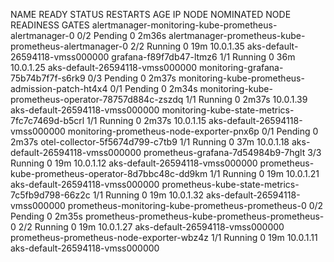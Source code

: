 NAME                                                     READY   STATUS    RESTARTS   AGE     IP          NODE                              NOMINATED NODE   READINESS GATES
alertmanager-monitoring-kube-prometheus-alertmanager-0   0/2     Pending   0          2m36s   <none>      <none>                            <none>           <none>
alertmanager-prometheus-kube-prometheus-alertmanager-0   2/2     Running   0          19m     10.0.1.35   aks-default-26594118-vmss000000   <none>           <none>
grafana-f89f7db47-ltmz6                                  1/1     Running   0          36m     10.0.1.25   aks-default-26594118-vmss000000   <none>           <none>
monitoring-grafana-75b74b7f7f-s6rk9                      0/3     Pending   0          2m37s   <none>      <none>                            <none>           <none>
monitoring-kube-prometheus-admission-patch-ht4x4         0/1     Pending   0          2m34s   <none>      <none>                            <none>           <none>
monitoring-kube-prometheus-operator-78757d884c-zszdq     1/1     Running   0          2m37s   10.0.1.39   aks-default-26594118-vmss000000   <none>           <none>
monitoring-kube-state-metrics-7fc7c7469d-b5crl           1/1     Running   0          2m37s   10.0.1.15   aks-default-26594118-vmss000000   <none>           <none>
monitoring-prometheus-node-exporter-pnx6p                0/1     Pending   0          2m37s   <none>      <none>                            <none>           <none>
otel-collector-5f5674d799-c7tb9                          1/1     Running   0          37m     10.0.1.18   aks-default-26594118-vmss000000   <none>           <none>
prometheus-grafana-7d54984b9-7hglt                       3/3     Running   0          19m     10.0.1.12   aks-default-26594118-vmss000000   <none>           <none>
prometheus-kube-prometheus-operator-8d7bbc48c-dd9km      1/1     Running   0          19m     10.0.1.21   aks-default-26594118-vmss000000   <none>           <none>
prometheus-kube-state-metrics-7c5fb9d798-66z2c           1/1     Running   0          19m     10.0.1.32   aks-default-26594118-vmss000000   <none>           <none>
prometheus-monitoring-kube-prometheus-prometheus-0       0/2     Pending   0          2m35s   <none>      <none>                            <none>           <none>
prometheus-prometheus-kube-prometheus-prometheus-0       2/2     Running   0          19m     10.0.1.27   aks-default-26594118-vmss000000   <none>           <none>
prometheus-prometheus-node-exporter-wbz4z                1/1     Running   0          19m     10.0.1.11   aks-default-26594118-vmss000000   <none>           <none>
